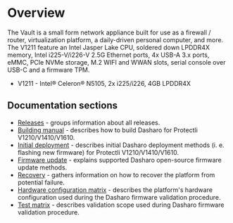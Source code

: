 # Overview

The Vault is a small form network appliance built for use as a firewall /
router, virtualization platform, a daily-driven personal computer, and more.
The V1211 feature an Intel Jasper Lake CPU, soldered down LPDDR4X
memory, Intel i225-V/i226-V 2.5G Ethernet ports, 4x USB-A 3.x ports, eMMC,
PCIe NVMe storage, M.2 WIFI and WWAN slots, serial console over USB-C and
a firmware TPM.

* V1211 - Intel® Celeron® N5105, 2x i225/i226, 4GB LPDDR4X

## Documentation sections

* [Releases](releases.md) - groups information about all releases.
* [Building manual](building-manual.md) - describes how to build Dasharo for
  Protectli V1210/V1410/V1610.
* [Initial deployment](initial-deployment.md) - describes initial Dasharo
  deployment methods (i. e. flashing new firmware) for Protectli
  V1210/V1410/V1610.
* [Firmware update](firmware-update.md) - explains supported Dasharo
  open-source firmware update methods.
* [Recovery](recovery.md) - gathers information on how to recover the platform
  from potential failure.
* [Hardware configuration matrix](hardware-matrix.md) - describes the
  platform's hardware configuration used during the Dasharo firmware
  validation procedure.
* [Test matrix](test-matrix.md) - describes validation scope used during
  Dasharo firmware validation procedure.
